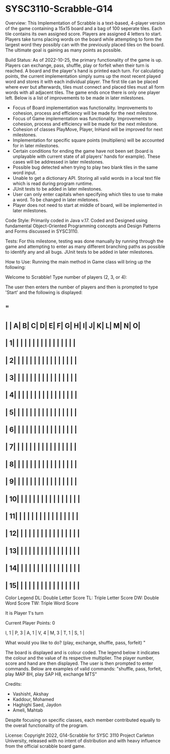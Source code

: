# SYSC3110-Scrabble-G14

Overview:
This Implementation of Scrabble is a text-based, 4-player version of the game containing a 15x15 board and a bag of 100 seperate tiles. Each tile contains its own assigned score. Players are assigned 4 letters to start. Players take turns placing words on the board while attempting to form the largest word they possibly can with the previously placed tiles on the board. The ultimate goal is gaining as many points as possible. 

Build Status: 
As of 2022-10-25, the primary functionality of the game is up. Players can exchange, pass, shuffle, play or forfeit when their turn is reached. A board and the player's hand is printed each turn. For calculating points, the current implementation simply sums up the most recent played word and stores it with each individual player. The first tile can be placed where ever but afterwards, tiles must connect and placed tiles must all form words with all adjacent tiles. The game ends once there is only one player left. Below is a list of improvements to be made in later milestones. 
- Focus of Board implementation was functionality. Improvements to cohesion, process and efficiency will be made for the next milestone. 
- Focus of Game implementation was functionality. Improvements to cohesion, process and efficiency will be made for the next milestone.
- Cohesion of classes PlayMove, Player, InHand will be improved for next milestones. 
- Implementation for specific square points (multipliers) will be accounted for in later milestones. 
- Certain conditions for ending the game have not been set (board is unplayable with current state of all players' hands for example). These cases will be addressed in later milestones. 
- Possible bug detected when trying to play two blank tiles in the same word input. 
- Unable to get a dictionary API. Storing all valid words in a local text file which is read during program runtime. 
- JUnit tests to be added in later milestones. 
- User can only enter capitals when specifying which tiles to use to make a word. To be changed in later miletones. 
- Player does not need to start at middle of board, will be implemented in later milestones. 

Code Style: 
Primarily coded in Java v.17. Coded and Designed using fundamental Object-Oriented Programming concepts and Design Patterns and Forms discussed in SYSC3110. 

Tests:
For this milestone, testing was done manually by running through the game and attempting to enter as many different branching paths as possible to identify any and all bugs. JUnit tests to be added in later milestones.  

How to Use: 
Running the main method in Game class will bring up the following:

Welcome to Scrabble!
Type number of players (2, 3, or 4):

The user then enters the number of players and then is prompted to type 'Start' and the following is displayed:

"
------------------------------------------------------------------------------------------------
|    |    A|    B|    C|    D|    E|    F|    G|    H|    I|    J|    K|    L|    M|    N|    O|
------------------------------------------------------------------------------------------------
|   1|     |     |     |     |     |     |     |     |     |     |     |     |     |     |     |
------------------------------------------------------------------------------------------------
|   2|     |     |     |     |     |     |     |     |     |     |     |     |     |     |     |
------------------------------------------------------------------------------------------------
|   3|     |     |     |     |     |     |     |     |     |     |     |     |     |     |     |
------------------------------------------------------------------------------------------------
|   4|     |     |     |     |     |     |     |     |     |     |     |     |     |     |     |
------------------------------------------------------------------------------------------------
|   5|     |     |     |     |     |     |     |     |     |     |     |     |     |     |     |
------------------------------------------------------------------------------------------------
|   6|     |     |     |     |     |     |     |     |     |     |     |     |     |     |     |
------------------------------------------------------------------------------------------------
|   7|     |     |     |     |     |     |     |     |     |     |     |     |     |     |     |
------------------------------------------------------------------------------------------------
|   8|     |     |     |     |     |     |     |     |     |     |     |     |     |     |     |
------------------------------------------------------------------------------------------------
|   9|     |     |     |     |     |     |     |     |     |     |     |     |     |     |     |
------------------------------------------------------------------------------------------------
|  10|     |     |     |     |     |     |     |     |     |     |     |     |     |     |     |
------------------------------------------------------------------------------------------------
|  11|     |     |     |     |     |     |     |     |     |     |     |     |     |     |     |
------------------------------------------------------------------------------------------------
|  12|     |     |     |     |     |     |     |     |     |     |     |     |     |     |     |
------------------------------------------------------------------------------------------------
|  13|     |     |     |     |     |     |     |     |     |     |     |     |     |     |     |
------------------------------------------------------------------------------------------------
|  14|     |     |     |     |     |     |     |     |     |     |     |     |     |     |     |
------------------------------------------------------------------------------------------------
|  15|     |     |     |     |     |     |     |     |     |     |     |     |     |     |     |
------------------------------------------------------------------------------------------------

Color Legend
DL: Double Letter Score
TL: Triple Letter Score
DW: Double Word Score
TW: Triple Word Score

It is Player 1's turn

Current Player Points: 0

I, 1 | P, 3 | A, 1 | V, 4 | M, 3 | T, 1 | S, 1 | 

What would you like to do? (play, exchange, shuffle, pass, forfeit)
"

The board is displayed and is colour coded. The legend below it indicates the colour and the value of its respective multiplier. 
The player number, score and hand are then displayed. The user is then prompted to enter commands. Below are examples of valid commands:
"shuffle, pass, forfeit, play MAP 8H, play SAP H8, exchange MTS"

Credits: 
- Vashisht, Akshay
- Kaddour, Mohamed
- Haghighi Saed, Jaydon
- Ameli, Mahtab

Despite focusing on specific classes, each member contributed equally to the overall functionailty of the program.

License: 
Copyright 2022, G14-Scrabble for SYSC 3110 Project Carleton University, released with no intent of distribution and with heavy influence from the official scrabble board game. 
